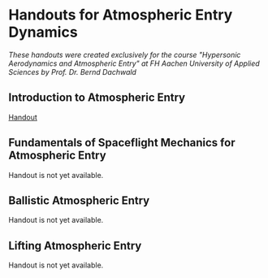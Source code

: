 # Handouts for Atmospheric Entry Dynamics

*These handouts were created exclusively for the course "Hypersonic Aerodynamics and Atmospheric Entry" at FH Aachen University of Applied Sciences by Prof. Dr. Bernd Dachwald*

## Introduction to Atmospheric Entry

[Handout](HAAD-D01_Handout.md)

## Fundamentals of Spaceflight Mechanics for Atmospheric Entry

Handout is not yet available.

## Ballistic Atmospheric Entry

Handout is not yet available.

## Lifting Atmospheric Entry

Handout is not yet available.
